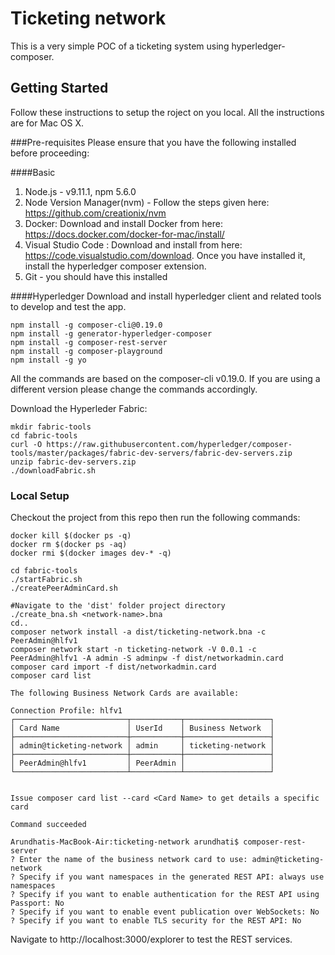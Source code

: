 # Ticketing network 

This is a very simple POC of a ticketing system using hyperledger-composer.

## Getting Started
Follow these instructions to setup the roject on you local. All the instructions are for Mac OS X.

###Pre-requisites
Please ensure that you have the following installed before proceeding:

####Basic
1. Node.js - v9.11.1, npm 5.6.0
2. Node Version Manager(nvm) - Follow the steps given here: https://github.com/creationix/nvm
3. Docker: Download and install Docker from here: https://docs.docker.com/docker-for-mac/install/
4. Visual Studio Code : Download and install from here: https://code.visualstudio.com/download. Once you have installed it, install the hyperledger composer extension.
5.  Git - you should have this installed

####Hyperledger
Download and install hyperledger client and related tools to develop and test the app.

```
npm install -g composer-cli@0.19.0
npm install -g generator-hyperledger-composer
npm install -g composer-rest-server
npm install -g composer-playground
npm install -g yo

``` 
All the commands are based on the composer-cli v0.19.0. If you are using a different version please change the commands accordingly.

Download the Hyperleder Fabric:
```
mkdir fabric-tools
cd fabric-tools
curl -O https://raw.githubusercontent.com/hyperledger/composer-tools/master/packages/fabric-dev-servers/fabric-dev-servers.zip
unzip fabric-dev-servers.zip
./downloadFabric.sh

```


### Local Setup
Checkout the project from this repo then run the following commands:

```
docker kill $(docker ps -q)
docker rm $(docker ps -aq)
docker rmi $(docker images dev-* -q)

cd fabric-tools
./startFabric.sh
./createPeerAdminCard.sh

#Navigate to the 'dist' folder project directory
./create_bna.sh <network-name>.bna
cd..
composer network install -a dist/ticketing-network.bna -c PeerAdmin@hlfv1
composer network start -n ticketing-network -V 0.0.1 -c PeerAdmin@hlfv1 -A admin -S adminpw -f dist/networkadmin.card
composer card import -f dist/networkadmin.card
composer card list

The following Business Network Cards are available:

Connection Profile: hlfv1
┌─────────────────────────┬───────────┬───────────────────┐
│ Card Name               │ UserId    │ Business Network  │
├─────────────────────────┼───────────┼───────────────────┤
│ admin@ticketing-network │ admin     │ ticketing-network │
├─────────────────────────┼───────────┼───────────────────┤
│ PeerAdmin@hlfv1         │ PeerAdmin │                   │
└─────────────────────────┴───────────┴───────────────────┘


Issue composer card list --card <Card Name> to get details a specific card

Command succeeded

Arundhatis-MacBook-Air:ticketing-network arundhati$ composer-rest-server
? Enter the name of the business network card to use: admin@ticketing-network
? Specify if you want namespaces in the generated REST API: always use namespaces
? Specify if you want to enable authentication for the REST API using Passport: No
? Specify if you want to enable event publication over WebSockets: No
? Specify if you want to enable TLS security for the REST API: No

```
Navigate to http://localhost:3000/explorer to test the REST services.


